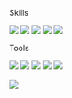 <!--
**yoorimseo/yoorimseo** is a ✨ _special_ ✨ repository because its `README.md` (this file) appears on your GitHub profile.

Here are some ideas to get you started:

- 🔭 I’m currently working on ...
- 🌱 I’m currently learning ...
- 👯 I’m looking to collaborate on ...
- 🤔 I’m looking for help with ...
- 💬 Ask me about ...
- 📫 How to reach me: ...
- 😄 Pronouns: ...
- ⚡ Fun fact: ...
-->

<p>Skills</p>
<div>
  <!--  <img src="https://img.shields.io/badge/아이콘내용  -->
	<img src="https://img.shields.io/badge/HTML5-E34F26?style=flat&logo=HTML5&logoColor=white" />
	<img src="https://img.shields.io/badge/CSS3-1572B6?style=flat&logo=CSS3&logoColor=white" />
  <img src="https://img.shields.io/badge/JavaScript-F7DF1E?style=flat&logo=JavaScript&logoColor=white" />
  <img src="https://img.shields.io/badge/Tailwind CSS-06B6D4?style=flat&logo=Tailwind CSS&logoColor=white" />
  <img src="https://img.shields.io/badge/React-61DAFB?style=flat&logo=React&logoColor=white" />
</div>

<p>Tools</p>
<div>
  <!--  <img src="https://img.shields.io/badge/아이콘내용  -->
  <img src="https://img.shields.io/badge/GitHub-181717?style=flat&logo=GitHub&logoColor=white" />
	<img src="https://img.shields.io/badge/Notion-000000?style=flat&logo=Notion&logoColor=white" />
  <img src="https://img.shields.io/badge/Discord-5865F2?style=flat&logo=Discord&logoColor=white" />
  <img src="https://img.shields.io/badge/Slack-4A154B?style=flat&logo=Slack&logoColor=white" />
  <img src="https://img.shields.io/badge/Figma-F24E1E?style=flat&logo=Figma&logoColor=white" />
</div>

<br>

<img src="https://github-readme-stats.vercel.app/api/top-langs/?username=yoorimseo&layout=compact">

<br>
